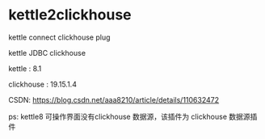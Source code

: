 # kettle2clickhouse
kettle connect clickhouse  plug

kettle JDBC clickhouse 

kettle : 8.1

clickhouse : 19.15.1.4

CSDN: https://blog.csdn.net/aaa8210/article/details/110632472

ps: kettle8 可操作界面没有clickhouse 数据源，该插件为 clickhouse 数据源插件

